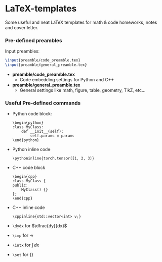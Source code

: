 # LaTeX-templates

Some useful and neat LaTeX templates for math & code homeworks, notes and cover letter.

### Pre-defined preambles

Input preambles:

```LaTeX
\input{preamble/code_preamble.tex}
\input{preamble/general_preamble.tex}
```

- **preamble/code_preamble.tex**
  - Code embedding settings for Python and C++
- **preamble/general_preamble.tex**
  - General settings like math, figure, table, geometry, TikZ, etc...

### Useful Pre-defined commands

- Python code block:

  ```
  \begin{python}
  class MyClass:
      def __init__(self):
          self.params = params
  \end{python}
  ```
- Python inline code

  ```
  \pythoninline{torch.tensor([1, 2, 3)}
  ```
- C++ code block

  ```
  \begin{cpp}
  class MyClass {
  public:
      MyClass() {}
  };
  \end{cpp}
  ```
- C++ inline code

  ```
  \cppinline{std::vector<int> v;}
  ```
- `\dydx` for $\dfrac{dy}{dx}$
- `\imp` for $\Rightarrow$
- `\intx` for $\int  \, dx$
- `\set` for $\left\{ \right\}$
